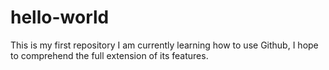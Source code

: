 # hello-world
This is my first repository 
I am currently learning how to use Github, I hope to comprehend the full extension of its features.
